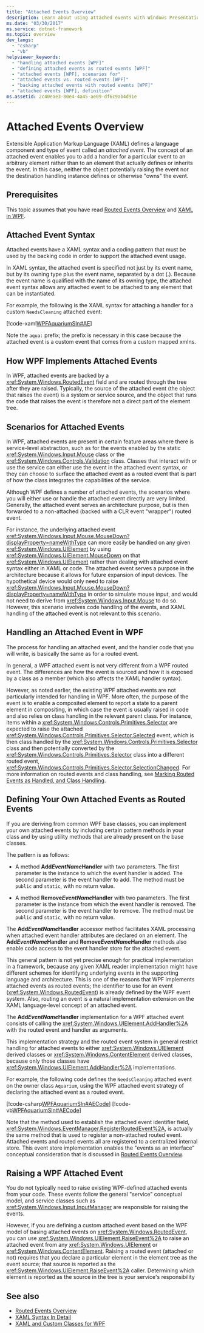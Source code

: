 ```yaml
---
title: "Attached Events Overview"
description: Learn about using attached events with Windows Presentation Foundation (WPF).
ms.date: "03/30/2017"
ms.service: dotnet-framework
ms.topic: overview
dev_langs: 
  - "csharp"
  - "vb"
helpviewer_keywords: 
  - "handling attached events [WPF]"
  - "defining attached events as routed events [WPF]"
  - "attached events [WPF], scenarios for"
  - "attached events vs. routed events [WPF]"
  - "backing attached events with routed events [WPF]"
  - "attached events [WPF], definition"
ms.assetid: 2c40eae3-80e4-4a45-ae09-df6c9ab4d91e
---
```

# Attached Events Overview

Extensible Application Markup Language (XAML) defines a language component and type of event called an *attached event*. The concept of an attached event enables you to add a handler for a particular event to an arbitrary element rather than to an element that actually defines or inherits the event. In this case, neither the object potentially raising the event nor the destination handling instance defines or otherwise "owns" the event.  

<a name="prerequisites"></a>

## Prerequisites  

 This topic assumes that you have read [Routed Events Overview](routed-events-overview.md) and [XAML in WPF](xaml-in-wpf.md).  
  
<a name="Syntax"></a>

## Attached Event Syntax  

 Attached events have a XAML syntax and a coding pattern that must be used by the backing code in order to support the attached event usage.  
  
 In XAML syntax, the attached event is specified not just by its event name, but by its owning type plus the event name, separated by a dot (.). Because the event name is qualified with the name of its owning type, the attached event syntax allows any attached event to be attached to any element that can be instantiated.  
  
 For example, the following is the XAML syntax for attaching a handler for a custom `NeedsCleaning` attached event:  
  
 [!code-xaml[WPFAquariumSln#AE](~/samples/snippets/csharp/VS_Snippets_Wpf/WPFAquariumSln/CSharp/WPFAquarium/Window1.xaml#ae)]  
  
 Note the `aqua:` prefix; the prefix is necessary in this case because the attached event is a custom event that comes from a custom mapped xmlns.  
  
<a name="WPFImplements"></a>

## How WPF Implements Attached Events

In WPF, attached events are backed by a <xref:System.Windows.RoutedEvent> field and are routed through the tree after they are raised. Typically, the source of the attached event (the object that raises the event) is a system or service source, and the object that runs the code that raises the event is therefore not a direct part of the element tree.  
  
<a name="Scenarios"></a>

## Scenarios for Attached Events  

 In WPF, attached events are present in certain feature areas where there is service-level abstraction, such as for the events enabled by the static <xref:System.Windows.Input.Mouse> class or the <xref:System.Windows.Controls.Validation> class. Classes that interact with or use the service can either use the event in the attached event syntax, or they can choose to surface the attached event as a routed event that is part of how the class integrates the capabilities of the service.  
  
 Although WPF defines a number of attached events, the scenarios where you will either use or handle the attached event directly are very limited. Generally, the attached event serves an architecture purpose, but is then forwarded to a non-attached (backed with a CLR event "wrapper") routed event.  
  
 For instance, the underlying attached event <xref:System.Windows.Input.Mouse.MouseDown?displayProperty=nameWithType> can more easily be handled on any given <xref:System.Windows.UIElement> by using <xref:System.Windows.UIElement.MouseDown> on that <xref:System.Windows.UIElement> rather than dealing with attached event syntax either in XAML or code. The attached event serves a purpose in the architecture because it allows for future expansion of input devices. The hypothetical device would only need to raise <xref:System.Windows.Input.Mouse.MouseDown?displayProperty=nameWithType> in order to simulate mouse input, and would not need to derive from <xref:System.Windows.Input.Mouse> to do so. However, this scenario involves code handling of the events, and XAML handling of the attached event is not relevant to this scenario.  
  
<a name="Handling"></a>

## Handling an Attached Event in WPF  

 The process for handling an attached event, and the handler code that you will write, is basically the same as for a routed event.  
  
 In general, a WPF attached event is not very different from a WPF routed event. The differences are how the event is sourced and how it is exposed by a class as a member (which also affects the XAML handler syntax).  
  
 However, as noted earlier, the existing WPF attached events are not particularly intended for handling in WPF. More often, the purpose of the event is to enable a composited element to report a state to a parent element in compositing, in which case the event is usually raised in code and also relies on class handling in the relevant parent class. For instance, items within a <xref:System.Windows.Controls.Primitives.Selector> are expected to raise the attached <xref:System.Windows.Controls.Primitives.Selector.Selected> event, which is then class handled by the <xref:System.Windows.Controls.Primitives.Selector> class and then potentially converted by the <xref:System.Windows.Controls.Primitives.Selector> class into a different routed event, <xref:System.Windows.Controls.Primitives.Selector.SelectionChanged>. For more information on routed events and class handling, see [Marking Routed Events as Handled, and Class Handling](marking-routed-events-as-handled-and-class-handling.md).  
  
<a name="Custom"></a>

## Defining Your Own Attached Events as Routed Events  

 If you are deriving from common WPF base classes, you can implement your own attached events by including certain pattern methods in your class and by using utility methods that are already present on the base classes.  
  
 The pattern is as follows:  
  
- A method **Add*EventName*Handler** with two parameters. The first parameter is the instance to which the event handler is added. The second parameter is the event handler to add. The method must be `public` and `static`, with no return value.  
  
- A method **Remove*EventName*Handler** with two parameters. The first parameter is the instance from which the event handler is removed. The second parameter is the event handler to remove. The method must be `public` and `static`, with no return value.  
  
 The **Add*EventName*Handler** accessor method facilitates XAML processing when attached event handler attributes are declared on an element. The **Add*EventName*Handler** and **Remove*EventName*Handler** methods also enable code access to the event handler store for the attached event.  
  
 This general pattern is not yet precise enough for practical implementation in a framework, because any given XAML reader implementation might have different schemes for identifying underlying events in the supporting language and architecture. This is one of the reasons that WPF implements attached events as routed events; the identifier to use for an event (<xref:System.Windows.RoutedEvent>) is already defined by the WPF event system. Also, routing an event is a natural implementation extension on the XAML language-level concept of an attached event.  
  
 The **Add*EventName*Handler** implementation for a WPF attached event consists of calling the <xref:System.Windows.UIElement.AddHandler%2A> with the routed event and handler as arguments.  
  
 This implementation strategy and the routed event system in general restrict handling for attached events to either <xref:System.Windows.UIElement> derived classes or <xref:System.Windows.ContentElement> derived classes, because only those classes have <xref:System.Windows.UIElement.AddHandler%2A> implementations.  
  
 For example, the following code defines the `NeedsCleaning` attached event on the owner class `Aquarium`, using the WPF attached event strategy of declaring the attached event as a routed event.  
  
 [!code-csharp[WPFAquariumSln#AECode](~/samples/snippets/csharp/VS_Snippets_Wpf/WPFAquariumSln/CSharp/WPFAquariumObjects/Class1.cs#aecode)]
 [!code-vb[WPFAquariumSln#AECode](~/samples/snippets/visualbasic/VS_Snippets_Wpf/WPFAquariumSln/visualbasic/wpfaquariumobjects/class1.vb#aecode)]  
  
 Note that the method used to establish the attached event identifier field, <xref:System.Windows.EventManager.RegisterRoutedEvent%2A>, is actually the same method that is used to register a non-attached routed event. Attached events and routed events all are registered to a centralized internal store. This event store implementation enables the "events as an interface" conceptual consideration that is discussed in [Routed Events Overview](routed-events-overview.md).  
  
<a name="Raising"></a>

## Raising a WPF Attached Event  

 You do not typically need to raise existing WPF-defined attached events from your code. These events follow the general "service" conceptual model, and service classes such as <xref:System.Windows.Input.InputManager> are responsible for raising the events.  
  
 However, if you are defining a custom attached event based on the WPF model of basing attached events on <xref:System.Windows.RoutedEvent>, you can use <xref:System.Windows.UIElement.RaiseEvent%2A> to raise an attached event from any <xref:System.Windows.UIElement> or <xref:System.Windows.ContentElement>. Raising a routed event (attached or not) requires that you declare a particular element in the element tree as the event source; that source is reported as the <xref:System.Windows.UIElement.RaiseEvent%2A> caller. Determining which element is reported as the source in the tree is your service's responsibility  
  
## See also

- [Routed Events Overview](routed-events-overview.md)
- [XAML Syntax In Detail](xaml-syntax-in-detail.md)
- [XAML and Custom Classes for WPF](xaml-and-custom-classes-for-wpf.md)
